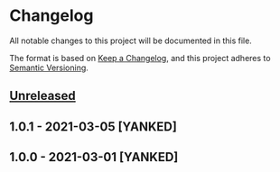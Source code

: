 # Changelog
All notable changes to this project will be documented in this file.

The format is based on [Keep a Changelog](https://keepachangelog.com/en/1.0.0/),
and this project adheres to [Semantic Versioning](https://semver.org/spec/v2.0.0.html).

## [Unreleased]

## 1.0.1 - 2021-03-05 [YANKED]

## 1.0.0 - 2021-03-01 [YANKED]
[Unreleased]: https://github.com/geut/deluge/compare/v1.0.1...HEAD
